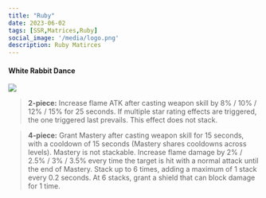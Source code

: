 ```yaml
---
title: "Ruby"
date: 2023-06-02
tags: [SSR,Matrices,Ruby]
social_image: '/media/logo.png'
description: Ruby Matirces
---
```


#### White Rabbit Dance

![](https://telegra.ph/file/adaefcce5c31a8a3aca4e.png)

> **2-piece:** Increase flame ATK after casting weapon skill by 8% / 10% / 12% / 15% for 25 seconds. If multiple star rating effects are triggered, the one triggered last prevails. This effect does not stack.

> **4-piece:** Grant Mastery after casting weapon skill for 15 seconds, with a cooldown of 15 seconds (Mastery shares cooldowns across levels). Mastery is not stackable. Increase flame damage by 2% / 2.5% / 3% / 3.5% every time the target is hit with a normal attack until the end of Mastery. Stack up to 6 times, adding a maximum of 1 stack every 0.2 seconds. At 6 stacks, grant a shield that can block damage for 1 time.



